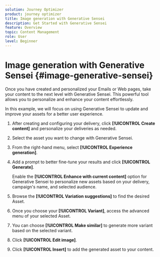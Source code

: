```yaml
---
solution: Journey Optimizer
product: journey optimizer
title: Image generation with Generative Sensei
description: Get Started with Generative Sensei
feature: Overview
topic: Content Management
role: User
level: Beginner
---
```

# Image generation with Generative Sensei {#image-generative-sensei}

Once you have created and personalized your Emails or Web pages, take your content to the next level with Generative Sensei. This powerful tool allows you to personalize and enhance your content effortlessly. 

In this example, we will focus on using Generative Sensei to update and improve your assets for a better user experience.

1. After creating and configuring your delivery, click **[!UICONTROL Create content]** and personalize your deliveries as needed.

1. Select the asset you want to change with Generative Sensei.

1. From the right-hand menu, select **[!UICONTROL Experience generation]**.

1. Add a prompt to better fine-tune your results and click **[!UICONTROL Generate]**.

    Enable the **[!UICONTROL Enhance with current content]** option for Generative Sensei to personalize new assets based on your delivery, campaign's name, and selected audience.

1. Browse the **[!UICONTROL Variation suggestions]** to find the desired Asset.

1. Once you choose your **[!UICONTROL Variant]**, access the advanced menu of your selected Asset. 

1. You can choose **[!UICONTROL Make similar]** to generate more variant based on the selected variant.

1. Click **[!UICONTROL Edit image]**.

1. Click **[!UICONTROL Insert]** to add the generated asset to your content.
